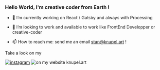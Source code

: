 ### Hello World, I'm creative coder from Earth !


- 🔭 I’m currently working on React / Gatsby and always with Processing

- 👯 I’m looking to work and available to work like FrontEnd Developper or creative-coder

- 📫 How to reach me: send me an email stan@knupel.art !

Take a look on my

[![instagram](https://img.shields.io/badge/Instagram-E4405F?style=for-the-badge&logo=instagram&logoColor=white)](https://www.instagram.com/knupel_art/)
![on my website knupel.art](https://www.knupel.art/)


